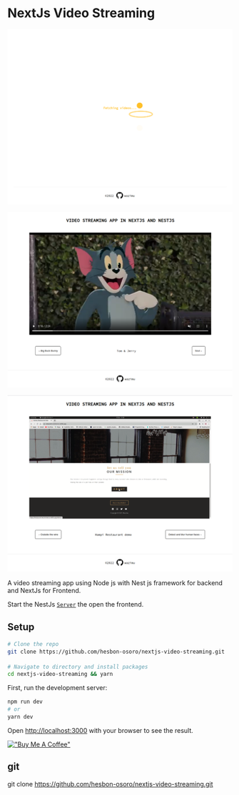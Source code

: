 # NextJs Video Streaming

[![Video](assets/video-stream.png)](https://nextjs-video-streaming.vercel.app/)

[![Tom](assets/video-stream2.png)](https://nextjs-video-streaming.vercel.app/)

[![Restaurant](assets/video-stream1.png)](https://nextjs-video-streaming.vercel.app/)

A video streaming app using Node js with Nest js framework for backend and NextJs for Frontend.

Start the NestJs [`Server`](https://github.com/hesbon-osoro/nestjs-video-streaming) the open the frontend.

## Setup

```bash
# Clone the repo
git clone https://github.com/hesbon-osoro/nextjs-video-streaming.git

# Navigate to directory and install packages
cd nextjs-video-streaming && yarn
```

First, run the development server:

```bash
npm run dev
# or
yarn dev
```

Open [http://localhost:3000](http://localhost:3000) with your browser to see the result.

[!["Buy Me A Coffee"](https://www.buymeacoffee.com/assets/img/custom_images/orange_img.png)](https://www.buymeacoffee.com/wazimu)

## git 

git clone https://github.com/hesbon-osoro/nextjs-video-streaming.git 